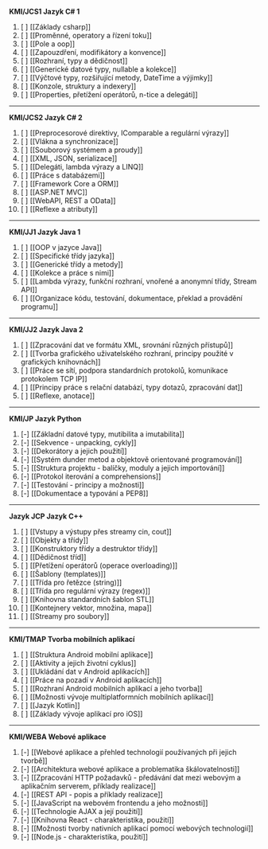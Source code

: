 **KMI/JCS1 Jazyk C# 1**
1. [ ] [[Základy csharp]]
2. [ ] [[Proměnné, operatory a řízení toku]]
3. [ ] [[Pole a oop]]
4. [ ] [[Zapouzdření, modifikátory a konvence]]
5. [ ] [[Rozhraní, typy a dědičnost]]
6. [ ] [[Generické datové typy, nullable a kolekce]]
7. [ ] [[Výčtové typy, rozšiřující metody, DateTime a výjimky]]
8. [ ] [[Konzole, struktury a indexery]]
9. [ ] [[Properties, přetížení operátorů, n-tice a delegáti]]

---
**KMI/JCS2 Jazyk C# 2**
1. [ ] [[Preprocesorové direktivy, IComparable a regulární výrazy]]
2. [ ] [[Vlákna a synchronizace]]
3. [ ] [[Souborový systémem a proudy]]
4. [ ] [[XML, JSON, serializace]]
5. [ ] [[Delegáti, lambda výrazy a LINQ]]
6. [ ] [[Práce s databázemi]]
7. [ ] [[Framework Core a ORM]]
8. [ ] [[ASP.NET MVC]]
9. [ ] [[WebAPI, REST a OData]]
10. [ ] [[Reflexe a atributy]]
---
**KMI/JJ1 Jazyk Java 1**
1. [ ] [[OOP v jazyce Java]]
2. [ ] [[Specifické třídy jazyka]]
3. [ ] [[Generické třídy a metody]]
4. [ ] [[Kolekce a práce s nimi]]
5. [ ] [[Lambda výrazy, funkční rozhraní, vnořené a anonymní třídy, Stream API]]
6. [ ] [[Organizace kódu, testování, dokumentace, překlad a provádění programu]]
---
**KMI/JJ2 Jazyk Java 2**
1. [ ] [[Zpracování dat ve formátu XML, srovnání různých přístupů]]
2. [ ] [[Tvorba grafického uživatelského rozhraní, principy použité v grafických knihovnách]]
3. [ ] [[Práce se sítí, podpora standardních protokolů, komunikace protokolem TCP IP]]
4. [ ] [[Principy práce s relační databází, typy dotazů, zpracování dat]]
5. [ ] [[Reflexe, anotace]]
---
**KMI/JP Jazyk Python**
1. [-] [[Základní datové typy, mutibilita a imutabilita]]
2. [-] [[Sekvence - unpacking, cykly]]
3. [-] [[Dekorátory a jejich použití]]
4. [-] [[Systém dunder metod a objektově orientované programování]]
5. [-] [[Struktura projektu - balíčky, moduly a jejich importování]]
6. [-] [[Protokol iterování a comprehensions]]
7. [-] [[Testování - principy a možnosti]]
8. [-] [[Dokumentace a typování a PEP8]]
---
**Jazyk JCP Jazyk C++**
1. [ ] [[Vstupy a výstupy přes streamy cin, cout]]
2. [ ] [[Objekty a třídy]]
3. [ ] [[Konstruktory třídy a destruktor třídy]]
4. [ ] [[Dědičnost tříd]]
5. [ ] [[Přetížení operátorů (operace overloading)]]
6. [ ] [[Šablony (templates)]]
7. [ ] [[Třída pro řetězce (string)]]
8. [ ] [[Třída pro regulární výrazy (regex)]]
9. [ ] [[Knihovna standardních šablon STL]]
10. [ ] [[Kontejnery vektor, množina, mapa]]
11. [ ] [[Streamy pro soubory]]
---
**KMI/TMAP Tvorba mobilních aplikací**
1. [ ] [[Struktura Android mobilní aplikace]]
2. [ ] [[Aktivity a jejich životní cyklus]]
3. [ ] [[Ukládání dat v Android aplikacích]]
4. [ ] [[Práce na pozadí v Android aplikacích]]
5. [ ] [[Rozhraní Android mobilních aplikací a jeho tvorba]]
6. [ ] [[Možnosti vývoje multiplatformních mobilních aplikací]]
7. [ ] [[Jazyk Kotlin]]
8. [ ] [[Základy vývoje aplikací pro iOS]]
---
**KMI/WEBA Webové aplikace**
1. [-] [[Webové aplikace a přehled technologií používaných při jejich tvorbě]]
2. [-] [[Architektura webové aplikace a problematika škálovatelnosti]]
3. [-] [[Zpracování HTTP požadavků - předávání dat mezi webovým a aplikačním serverem, příklady realizace]]
4. [-] [[REST API - popis a příklady realizace]]
5. [-] [[JavaScript na webovém frontendu a jeho možnosti]]
6. [-] [[Technologie AJAX a její použití]]
7. [-] [[Knihovna React - charakteristika, použití]]
8. [-] [[Možnosti tvorby nativních aplikací pomocí webových technologií]]
9. [-] [[Node.js - charakteristika, použití]]